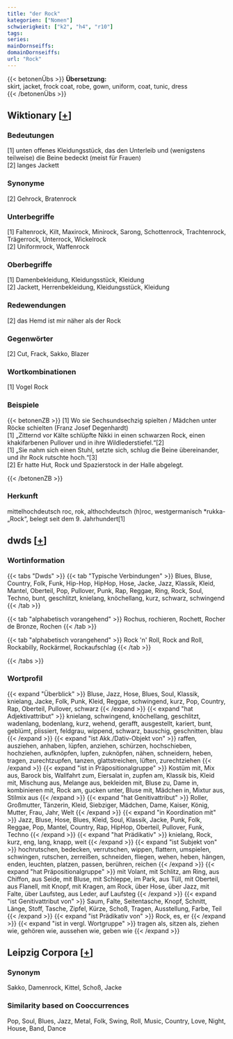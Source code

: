 ```yaml
---
title: "der Rock"
kategorien: ["Nomen"]
schwierigkeit: ["k2", "h4", "r10"]
tags:
series:
mainDornseiffs:
domainDornseiffs:
url: "Rock"
---
```


{{< betonenÜbs >}}
**Übersetzung:**  
skirt, jacket, frock coat, robe, gown, uniform, coat, tunic, dress  
{{< /betonenÜbs >}}

## Wiktionary [[+](https://de.wiktionary.org/wiki/Rock)]

### Bedeutungen
[1] unten offenes Kleidungsstück, das den Unterleib und (wenigstens teilweise) die Beine bedeckt (meist für Frauen)  
[2] langes Jackett  

### Synonyme
[2] Gehrock, Bratenrock  

### Unterbegriffe
[1] Faltenrock, Kilt, Maxirock, Minirock, Sarong, Schottenrock, Trachtenrock, Trägerrock, Unterrock, Wickelrock  
[2] Uniformrock, Waffenrock  

### Oberbegriffe
[1] Damenbekleidung, Kleidungsstück, Kleidung  
[2] Jackett, Herrenbekleidung, Kleidungsstück, Kleidung  

### Redewendungen
[2] das Hemd ist mir näher als der Rock  

### Gegenwörter
[2] Cut, Frack, Sakko, Blazer  

### Wortkombinationen
[1] Vogel Rock  

### Beispiele
{{< betonenZB >}}
[1] Wo sie Sechsundsechzig spielten / Mädchen unter Röcke schielten (Franz Josef Degenhardt)  
[1] „Zitternd vor Kälte schlüpfte Nikki in einen schwarzen Rock, einen khakifarbenen Pullover und in ihre Wildlederstiefel.“[2]  
[1] „Sie nahm sich einen Stuhl, setzte sich, schlug die Beine übereinander, und ihr Rock rutschte hoch.“[3]  
[2] Er hatte Hut, Rock und Spazierstock in der Halle abgelegt.  

{{< /betonenZB >}}
### Herkunft
mittelhochdeutsch roc, rok, althochdeutsch (h)roc, westgermanisch *rukka- „Rock“, belegt seit dem 9. Jahrhundert[1]  



## dwds [[+](https://www.dwds.de/wb/Rock)]

### Wortinformation
{{< tabs "Dwds" >}}
{{< tab "Typische Verbindungen" >}}
Blues, Bluse, Country, Folk, Funk, Hip-Hop, HipHop, Hose, Jacke, Jazz, Klassik, Kleid, Mantel, Oberteil, Pop, Pullover, Punk, Rap, Reggae, Ring, Rock, Soul, Techno, bunt, geschlitzt, knielang, knöchellang, kurz, schwarz, schwingend
{{< /tab >}}

{{< tab "alphabetisch vorangehend" >}}
Rochus, rochieren, Rochett, Rocher de Bronze, Rochen
{{< /tab >}}

{{< tab "alphabetisch vorangehend" >}}
Rock 'n' Roll, Rock and Roll, Rockabilly, Rockärmel, Rockaufschlag
{{< /tab >}}

{{< /tabs >}}

### Wortprofil
{{< expand "Überblick" >}} Bluse, Jazz, Hose, Blues, Soul, Klassik, knielang, Jacke, Folk, Punk, Kleid, Reggae, schwingend, kurz, Pop, Country, Rap, Oberteil, Pullover, schwarz {{< /expand >}}
{{< expand "hat Adjektivattribut" >}} knielang, schwingend, knöchellang, geschlitzt, wadenlang, bodenlang, kurz, wehend, gerafft, ausgestellt, kariert, bunt, geblümt, plissiert, feldgrau, wippend, schwarz, bauschig, geschnitten, blau {{< /expand >}}
{{< expand "ist Akk./Dativ-Objekt von" >}} raffen, ausziehen, anhaben, lüpfen, anziehen, schürzen, hochschieben, hochziehen, aufknöpfen, lupfen, zuknöpfen, nähen, schneidern, heben, tragen, zurechtzupfen, tanzen, glattstreichen, lüften, zurechtziehen {{< /expand >}}
{{< expand "ist in Präpositionalgruppe" >}} Kostüm mit, Mix aus, Barock bis, Wallfahrt zum, Eiersalat in, zupfen am, Klassik bis, Kleid mit, Mischung aus, Melange aus, bekleiden mit, Bluse zu, Dame in, kombinieren mit, Rock am, gucken unter, Bluse mit, Mädchen in, Mixtur aus, Stilmix aus {{< /expand >}}
{{< expand "hat Genitivattribut" >}} Roller, Großmutter, Tänzerin, Kleid, Siebziger, Mädchen, Dame, Kaiser, König, Mutter, Frau, Jahr, Welt {{< /expand >}}
{{< expand "in Koordination mit" >}} Jazz, Bluse, Hose, Blues, Kleid, Soul, Klassik, Jacke, Punk, Folk, Reggae, Pop, Mantel, Country, Rap, HipHop, Oberteil, Pullover, Funk, Techno {{< /expand >}}
{{< expand "hat Prädikativ" >}} knielang, Rock, kurz, eng, lang, knapp, weit {{< /expand >}}
{{< expand "ist Subjekt von" >}} hochrutschen, bedecken, verrutschen, wippen, flattern, umspielen, schwingen, rutschen, zerreißen, schneiden, fliegen, wehen, heben, hängen, enden, leuchten, platzen, passen, berühren, reichen {{< /expand >}}
{{< expand "hat Präpositionalgruppe" >}} mit Volant, mit Schlitz, am Ring, aus Chiffon, aus Seide, mit Bluse, mit Schleppe, im Park, aus Tüll, mit Oberteil, aus Flanell, mit Knopf, mit Kragen, am Rock, über Hose, über Jazz, mit Falte, über Laufsteg, aus Leder, auf Laufsteg {{< /expand >}}
{{< expand "ist Genitivattribut von" >}} Saum, Falte, Seitentasche, Knopf, Schnitt, Länge, Stoff, Tasche, Zipfel, Kürze, Schoß, Tragen, Ausstellung, Farbe, Teil {{< /expand >}}
{{< expand "ist Prädikativ von" >}} Rock, es, er {{< /expand >}}
{{< expand "ist in vergl. Wortgruppe" >}} tragen als, sitzen als, ziehen wie, gehören wie, aussehen wie, geben wie {{< /expand >}}

## Leipzig Corpora [[+](https://corpora.uni-leipzig.de/en/res?word=Rock&corpusId=deu_newscrawl-public_2018)]


### Synonym
Sakko, Damenrock, Kittel, Schoß, Jacke


### Similarity based on Cooccurrences
Pop, Soul, Blues, Jazz, Metal, Folk, Swing, Roll, Music, Country, Love, Night, House, Band, Dance

